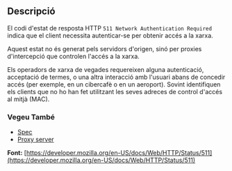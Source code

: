 ## Descripció

El codi d'estat de resposta HTTP `511 Network Authentication Required` indica que el client necessita autenticar-se per obtenir accés a la xarxa.

Aquest estat no és generat pels servidors d'origen, sinó per proxies d'intercepció que controlen l'accés a la xarxa.

Els operadors de xarxa de vegades requereixen alguna autenticació, acceptació de termes, o una altra interacció amb l'usuari abans de concedir accés (per exemple, en un cibercafè o en un aeroport). Sovint identifiquen els clients que no ho han fet utilitzant les seves adreces de control d'accés al mitjà (MAC).

### Vegeu També

- [Spec](https://www.rfc-editor.org/rfc/rfc6585#section-6)
- [Proxy server](https://developer.mozilla.org/en-US/docs/Glossary/Proxy_server)

**Font:** [https://developer.mozilla.org/en-US/docs/Web/HTTP/Status/511](https://developer.mozilla.org/en-US/docs/Web/HTTP/Status/511)

